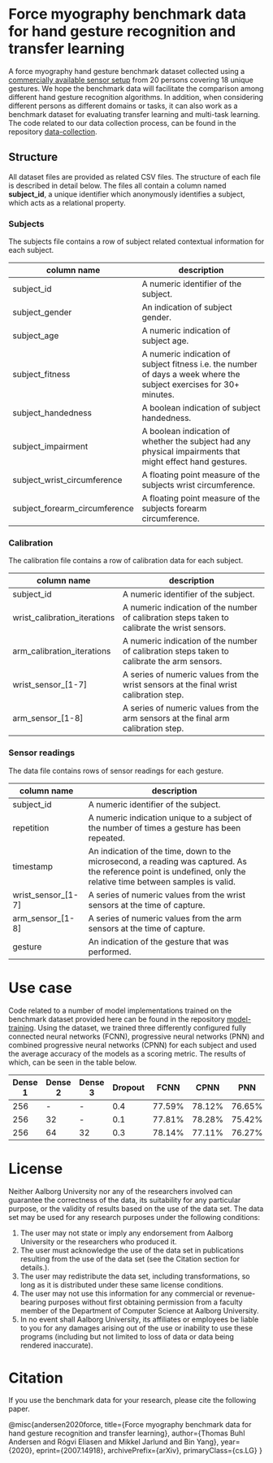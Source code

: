 
# Force myography benchmark data for hand gesture recognition and transfer learning

A force myography hand gesture benchmark dataset collected using a [commercially available sensor setup](https://www.bioxgroup.dk/products-biox-armband/) from 20 persons covering 18 unique gestures. We hope the benchmark data will facilitate the comparison among different hand gesture recognition algorithms. In addition, when considering different persons as different domains or tasks, it can also work as a benchmark dataset for evaluating transfer learning and multi-task learning. The code related to our data collection process, can be found in the repository [data-collection](https://github.com/exoskelebox/data-collection).

## Structure

All dataset files are provided as related CSV files. The structure of each file is described in detail below. The files all contain a column named **subject_id**, a unique identifier which anonymously identifies a subject, which acts as a relational property.

### Subjects

The subjects file contains a row of subject related contextual information for each subject.

| column name                   | description                                                                                                         |
| ----------------------------- | ------------------------------------------------------------------------------------------------------------------- |
| subject_id                    | A numeric identifier of the subject.                                                                                    |
| subject_gender                | An indication of subject gender.                                                                                    |
| subject_age                   | A numeric indication of subject age.                                                                                |
| subject_fitness               | A numeric indication of subject fitness i.e. the number of days a week where the subject exercises for 30+ minutes. |
| subject_handedness            | A boolean indication of subject handedness.                                                                         |
| subject_impairment            | A boolean indication of whether the subject had any physical impairments that might effect hand gestures.           |
| subject_wrist_circumference   | A floating point measure of the subjects wrist circumference.                                                       |
| subject_forearm_circumference | A floating point measure of the subjects forearm circumference.                                                     |

### Calibration

The calibration file contains a row of calibration data for each subject.

| column name                  | description                                                                                   |
| ---------------------------- | --------------------------------------------------------------------------------------------- |
| subject_id                   | A numeric identifier of the subject.                                                          |
| wrist_calibration_iterations | A numeric indication of the number of calibration steps taken to calibrate the wrist sensors. |
| arm_calibration_iterations   | A numeric indication of the number of calibration steps taken to calibrate the arm sensors.   |
| wrist_sensor_[1-7]           | A series of numeric values from the wrist sensors at the final wrist calibration step.        |
| arm_sensor_[1-8]             | A series of numeric values from the arm sensors at the final arm calibration step.            |

### Sensor readings

The data file contains rows of sensor readings for each gesture.

| column name        | description                                                                                  |
| ------------------ | -------------------------------------------------------------------------------------------- |
| subject_id         | A numeric identifier of the subject.                                                         |
| repetition         | A numeric indication unique to a subject of the number of times a gesture has been repeated. |
| timestamp          | An indication of the time, down to the microsecond, a reading was captured. As the reference point is undefined, only the relative time between samples is valid.  |
| wrist_sensor_[1-7] | A series of numeric values from the wrist sensors at the time of capture.                    |
| arm_sensor_[1-8]   | A series of numeric values from the arm sensors at the time of capture.                      |
| gesture            | An indication of the gesture that was performed.                                             |

# Use case
Code related to a number of model implementations trained on the benchmark dataset provided here can be found in the repository [model-training](https://github.com/exoskelebox/model-training).  Using the dataset, we trained three differently configured fully connected neural networks (FCNN), progressive neural networks (PNN) and combined progressive neural networks  (CPNN) for each subject and used the average accuracy of the models as a scoring metric. The results of which, can be seen in the table below.
 
|Dense 1|Dense 2|Dense 3|Dropout|FCNN    |CPNN    |PNN    |
|-------|-------|-------|-------|--------|--------|-------|
|256    |-      |-      |0.4    |77.59%  |78.12%  |76.65% |
|256    |32     |-      |0.1    |77.81%  |78.28%  |75.42% |
|256    |64     |32     |0.3    |78.14%  |77.11%  |76.27% |

# License

Neither Aalborg University nor any of the researchers involved can guarantee the correctness of the data, its suitability for any particular purpose, or the validity of results based on the use of the data set. The data set may be used for any research purposes under the following conditions:

1.  The user may not state or imply any endorsement from Aalborg University or the researchers who produced it.
2.  The user must acknowledge the use of the data set in publications resulting from the use of the data set (see the Citation section for details.).
3.  The user may redistribute the data set, including transformations, so long as it is distributed under these same license conditions.
4.  The user may not use this information for any commercial or revenue-bearing purposes without first obtaining permission from a faculty member of the Department of Computer Science at Aalborg University.
5.  In no event shall Aalborg University, its affiliates or employees be liable to you for any damages arising out of the use or inability to use these programs (including but not limited to loss of data or data being rendered inaccurate).

# Citation

If you use the benchmark data for your research, please cite the following paper. 
         
@misc{andersen2020force,
    title={Force myography benchmark data for hand gesture recognition and transfer learning},
    author={Thomas Buhl Andersen and Rógvi Eliasen and Mikkel Jarlund and Bin Yang},
    year={2020},
    eprint={2007.14918},
    archivePrefix={arXiv},
    primaryClass={cs.LG}
}

